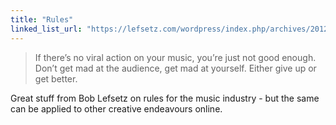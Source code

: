 ```yaml
---
title: "Rules"
linked_list_url: "https://lefsetz.com/wordpress/index.php/archives/2012/10/22/rules-2/"
---
```

<blockquote><p>
  If there’s no viral action on your music, you’re just not good enough. Don’t get mad at the audience, get mad at yourself. Either give up or get better.
</p></blockquote>
<p>Great stuff from Bob Lefsetz on rules for the music industry - but the same can be applied to other creative endeavours online.</p>
